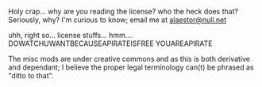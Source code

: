 Holy crap... why are you reading the license? who the heck does that?
Seriously, why? I'm curious to know; email me at alaestor@null.net

uhh, right so... license stuffs... hmm....
DOWATCHUWANTBECAUSEAPIRATEISFREE
YOUAREAPIRATE

The misc mods are under creative commons and as this is both derivative and dependant; 
I believe the proper legal terminology can(t) be phrased as "ditto to that". 